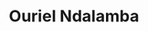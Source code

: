 ---
title: Ouriel Ndalamba
# role: PhD Student
avatar_filename: avatar.jpg
social: 
  - icon: linkedin
    icon_pack: fab
    link: https://www.linkedin.com/in/ouriel-ndalamba/
  - icon: twitter
    icon_pack: fab
    link: https://twitter.com/Ouriel_Ndalamba
  - icon: google-scholar
    icon_pack: ai
    link: https://scholar.google.com/citations?view_op=list_works&hl=en&user=5UdG4CwAAAAJ
  - icon: orcid
    icon_pack: ai
    link: https://orcid.org/0009-0002-5747-3127
superuser: false
user_groups:
  - Graduate Students
---